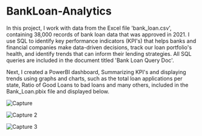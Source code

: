 # BankLoan-Analytics

In this project, I work with data from the Excel file 'bank_loan.csv', containing 38,000 records of bank loan data that was approved in 2021. I use SQL to identify key performance indicators (KPI's) that helps banks and financial companies make data-driven decisions, track our loan portfolio's health, and identify trends that can inform their lending strategies.
All SQL queries are included in the document titled 'Bank Loan Query Doc'. 

Next, I created a PowerBI dashboard, Summarizing KPI's and displaying trends using graphs and charts, such as the total loan applications per state, Ratio of Good Loans to bad loans and many others, included in the Bank_Loan.pbix file and displayed below. 

![Capture](https://github.com/user-attachments/assets/91fb19d7-8e57-4fde-858f-165ee8e928bf)


![Capture 2](https://github.com/user-attachments/assets/4531ee29-ed9d-4a59-947e-e1469bd41dc2)


![Capture 3](https://github.com/user-attachments/assets/fa48a5c9-1498-4388-9303-db8ced2e695f)
